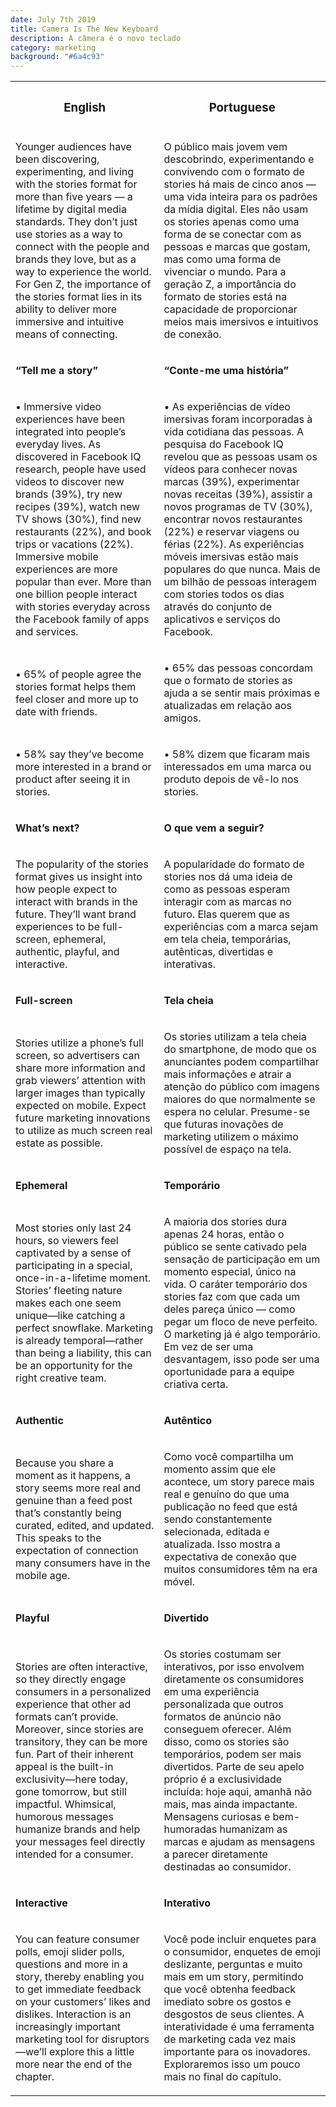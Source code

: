 ```yaml
---
date: July 7th 2019
title: Camera Is The New Keyboard
description: A câmera é o novo teclado
category: marketing
background: "#6a4c93"
---
```


<div>

<table id="text-table">
  <tr>
    <th><h3>English</h3></th>
    <th><h3>Portuguese</h3></th>
  </tr>

  <tr>
    <td><p>Younger audiences have been discovering, experimenting, and living with the stories format for more than five years — a lifetime by digital media standards. They don’t just use stories as a way to connect with the people and brands they love, but as a way to experience the world. For Gen Z, the importance of the stories format lies in its ability to deliver more immersive and intuitive means of connecting.</p></td>
    <td><p>O público mais jovem vem descobrindo, experimentando e convivendo com o formato de stories há mais de cinco anos — uma vida inteira para os padrões da mídia digital. Eles não usam os stories apenas como uma forma de se conectar com as pessoas e marcas que gostam, mas como uma forma de vivenciar o mundo. Para a geração Z, a importância do formato de stories está na capacidade de proporcionar meios mais imersivos e intuitivos de conexão.</p></td>
  </tr>

  <tr>
    <td><p><strong>“Tell me a story”</strong></p></td>
    <td><p><strong>“Conte-me uma história”</strong></p></td>
  </tr>

  <tr>
    <td><p>• Immersive video experiences have been integrated into people’s everyday lives. As discovered in Facebook IQ research, people have used videos to discover new brands (39%), try new recipes (39%), watch new TV shows (30%), find new restaurants (22%), and book trips or vacations (22%). Immersive mobile experiences are more popular than ever. More than one billion people interact with stories everyday across the Facebook family of apps and services.</p></td>
    <td><p>• As experiências de vídeo imersivas foram incorporadas à vida cotidiana das pessoas. A pesquisa do Facebook IQ revelou que as pessoas usam os vídeos para conhecer novas marcas (39%), experimentar novas receitas (39%), assistir a novos programas de TV (30%), encontrar novos restaurantes (22%) e reservar viagens ou férias (22%). As experiências móveis imersivas estão mais populares do que nunca. Mais de um bilhão de pessoas interagem com stories todos os dias através do conjunto de aplicativos e serviços do Facebook.</p></td>
  </tr>

  <tr>
    <td><p>• 65% of people agree the stories format helps them feel closer and more up to date with friends.</p></td>
    <td><p>• 65% das pessoas concordam que o formato de stories as ajuda a se sentir mais próximas e atualizadas em relação aos amigos.</p></td>
  </tr>

  <tr>
    <td><p>• 58% say they’ve become more interested in a brand or product after seeing it in stories.</p></td>
    <td><p>• 58% dizem que ficaram mais interessados em uma marca ou produto depois de vê-lo nos stories.</p></td>
  </tr>

  <tr>
    <td><p><strong>What’s next?</strong></p></td>
    <td><p><strong>O que vem a seguir?</strong></p></td>
  </tr>

  <tr>
    <td><p>The popularity of the stories format gives us insight into how people expect to interact with brands in the future. They’ll want brand experiences to be full-screen, ephemeral, authentic, playful, and interactive.</p></td>
    <td><p>A popularidade do formato de stories nos dá uma ideia de como as pessoas esperam interagir com as marcas no futuro. Elas querem que as experiências com a marca sejam em tela cheia, temporárias, autênticas, divertidas e interativas.</p></td>
  </tr>

  <tr>
    <td><p><strong>Full-screen</strong></p></td>
    <td><p><strong>Tela cheia</strong></p></td>
  </tr>

  <tr>
    <td><p>Stories utilize a phone’s full screen, so advertisers can share more information and grab viewers’ attention with larger images than typically expected on mobile. Expect future marketing innovations to utilize as much screen real estate as possible.</p></td>
    <td><p>Os stories utilizam a tela cheia do smartphone, de modo que os anunciantes podem compartilhar mais informações e atrair a atenção do público com imagens maiores do que normalmente se espera no celular. Presume-se que futuras inovações de marketing utilizem o máximo possível de espaço na tela.</p></td>
  </tr>

  <tr>
    <td><p><strong>Ephemeral</strong></p></td>
    <td><p><strong>Temporário</strong></p></td>
  </tr>

  <tr>
    <td><p>Most stories only last 24 hours, so viewers feel captivated by a sense of participating in a special, once-in-a-lifetime moment. Stories’ fleeting nature makes each one seem unique—like catching a perfect snowflake. Marketing is already temporal—rather than being a liability, this can be an opportunity for the right creative team.</p></td>
    <td><p>A maioria dos stories dura apenas 24 horas, então o público se sente cativado pela sensação de participação em um momento especial, único na vida. O caráter temporário dos stories faz com que cada um deles pareça único — como pegar um floco de neve perfeito. O marketing já é algo temporário. Em vez de ser uma desvantagem, isso pode ser uma oportunidade para a equipe criativa certa.</p></td>
  </tr>

  <tr>
    <td><p><strong>Authentic</strong></p></td>
    <td><p><strong>Autêntico</strong></p></td>
  </tr>

  <tr>
    <td><p>Because you share a moment as it happens, a story seems more real and genuine than a feed post that’s constantly being curated, edited, and updated. This speaks to the expectation of connection many consumers have in the mobile age.</p></td>
    <td><p>Como você compartilha um momento assim que ele acontece, um story parece mais real e genuíno do que uma publicação no feed que está sendo constantemente selecionada, editada e atualizada. Isso mostra a expectativa de conexão que muitos consumidores têm na era móvel.</p></td>
  </tr>

  <tr>
    <td><p><strong>Playful</strong></p></td>
    <td><p><strong>Divertido</strong></p></td>
  </tr>

  <tr>
    <td><p>Stories are often interactive, so they directly engage consumers in a personalized experience that other ad formats can’t provide. Moreover, since stories are transitory, they can be more fun. Part of their inherent appeal is the built-in exclusivity—here today, gone tomorrow, but still impactful. Whimsical, humorous messages humanize brands and help your messages feel directly intended for a consumer.</p></td>
    <td><p>Os stories costumam ser interativos, por isso envolvem diretamente os consumidores em uma experiência personalizada que outros formatos de anúncio não conseguem oferecer. Além disso, como os stories são temporários, podem ser mais divertidos. Parte de seu apelo próprio é a exclusividade incluída: hoje aqui, amanhã não mais, mas ainda impactante. Mensagens curiosas e bem-humoradas humanizam as marcas e ajudam as mensagens a parecer diretamente destinadas ao consumidor.</p></td>
  </tr>

  <tr>
    <td><p><strong>Interactive</strong></p></td>
    <td><p><strong>Interativo</strong></p></td>
  </tr>

  <tr>
    <td><p>You can feature consumer polls, emoji slider polls, questions and more in a story, thereby enabling you to get immediate feedback on your customers’ likes and dislikes. Interaction is an increasingly important marketing tool for disruptors—we’ll explore this a little more near the end of the chapter.</p></td>
    <td><p>Você pode incluir enquetes para o consumidor, enquetes de emoji deslizante, perguntas e muito mais em um story, permitindo que você obtenha feedback imediato sobre os gostos e desgostos de seus clientes. A interatividade é uma ferramenta de marketing cada vez mais importante para os inovadores. Exploraremos isso um pouco mais no final do capítulo.</p></td>
  </tr>
</table>

</div>
